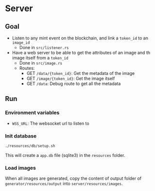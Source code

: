 # Server

## Goal

- Listen to any mint event on the blockchain, and link a `token_id` to an `image_id`
  - Done in `src/listener.rs`
- Have a web server to be able to get the attributes of an image and th image itself from a `token_id`
  - Done in `src/image.rs`
  - Routes:
    - GET `/data/{token_id}`: Get the metadata of the image
    - GET `/image/{token_id}`: Get the image itself
    - GET `/data`: Debug route to get all the metadata

## Run

### Environment variables

- `WSS_URL`: The websocket url to listen to

### Init database

```bash
./resources/db/setup.sh
```

This will create a `app.db` file (sqlite3) in the `resources` folder.

### Load images

When all images are generated, copy the content of output folder of `generator/resources/output` into `server/resources/images`.